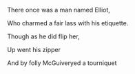 There once was a man named Elliot,

Who charmed a fair lass with his etiquette.

Though as he did flip her,

Up went his zipper

And by folly McGuiveryed a tourniquet